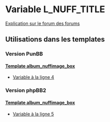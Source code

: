 # Variable L_NUFF_TITLE
[Explication sur le forum des forums](http://forum.forumactif.com/t294113-listing-des-variables#L_NUFF_TITLE)

## Utilisations dans les templates

### Version PunBB

#### [Template album_nuffimage_box](punbb/album_nuffimage_box.md)
* [Variable à la ligne 4](../punbb/album_nuffimage_box.tpl#L4)

### Version phpBB2

#### [Template album_nuffimage_box](subsilver/album_nuffimage_box.md)
* [Variable à la ligne 5](../subsilver/album_nuffimage_box.tpl#L5)
